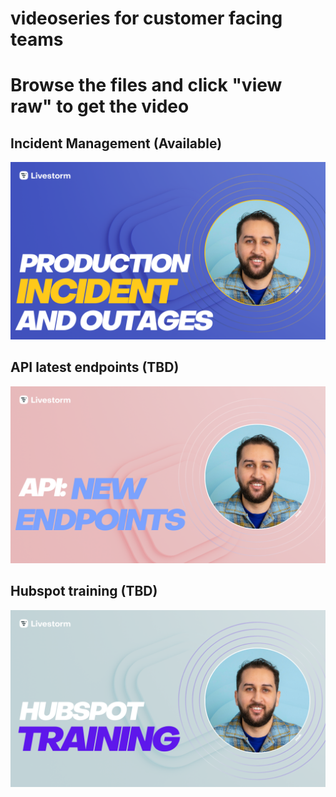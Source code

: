 # videoseries for customer facing teams

# Browse the files and click "view raw" to get the video


## Incident Management (Available)

<img src="./IncidentManagement/im.png" alt="incident"/>

## API latest endpoints (TBD)

<img src="./ApiLatestEndpoints/api.png" alt="api"/>

## Hubspot training (TBD)

<img src="./HubspotTraining/hs.png" alt="hubspot"/>
